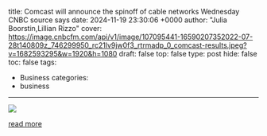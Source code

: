 title: Comcast will announce the spinoff of cable networks Wednesday CNBC source says
date: 2024-11-19 23:30:06 +0000
author: "Julia Boorstin,Lillian Rizzo"
cover: https://image.cnbcfm.com/api/v1/image/107095441-16590207352022-07-28t140809z_746299950_rc21lv9jw0f3_rtrmadp_0_comcast-results.jpeg?v=1682593295&w=1920&h=1080
draft: false
top: false
type: post
hide: false
toc: false
tags:
  - Business
categories:
  - business
---

![](https://image.cnbcfm.com/api/v1/image/107095441-16590207352022-07-28t140809z_746299950_rc21lv9jw0f3_rtrmadp_0_comcast-results.jpeg?v=1682593295&w=1920&h=1080)

[read more](https://www.cnbc.com/2024/11/19/comcast-will-announce-the-spinoff-of-cable-networks-wednesday-cnbc-source-says.html)
